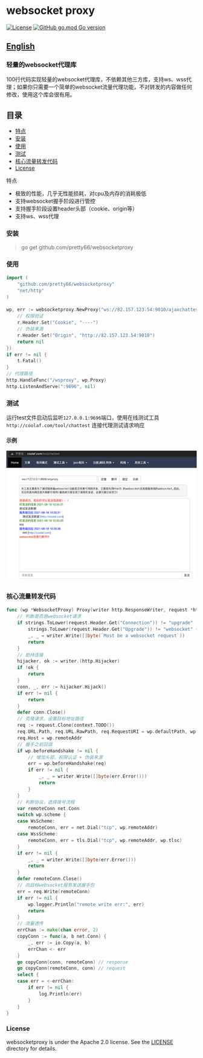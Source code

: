 # websocket proxy
[![License](https://img.shields.io/badge/License-Apache%202.0-blue.svg)](https://opensource.org/licenses/Apache-2.0) [![GitHub go.mod Go version](https://img.shields.io/github/go-mod/go-version/pretty66/websocketproxy)](https://github.com/pretty66/websocketproxy/blob/master/go.mod)

## [English](./README.md)

### 轻量的websocket代理库
100行代码实现轻量的websocket代理库，不依赖其他三方库，支持ws、wss代理；如果你只需要一个简单的websocket流量代理功能，不对转发的内容做任何修改，使用这个库会很有用。

## 目录
- [特点](#特点)
- [安装](#安装)
- [使用](#使用)
- [测试](#测试)
- [核心流量转发代码](#核心流量转发代码)
- [License](#License)

特点
- 极致的性能，几乎无性能损耗，对cpu及内存的消耗极低
- 支持websocket握手阶段进行管控
- 支持握手阶段设置header头部（cookie、origin等）
- 支持ws、wss代理

### 安装
> go get github.com/pretty66/websocketproxy

### 使用
```go
import (
    "github.com/pretty66/websocketproxy"
    "net/http"
)

wp, err := websocketproxy.NewProxy("ws://82.157.123.54:9010/ajaxchattest", func(r *http.Request) error {
    // 权限验证
    r.Header.Set("Cookie", "----")
    // 伪装来源
    r.Header.Set("Origin", "http://82.157.123.54:9010")
    return nil
})
if err != nil {
    t.Fatal()
}
// 代理路径
http.HandleFunc("/wsproxy", wp.Proxy)
http.ListenAndServe(":9696", nil)
```

### 测试
运行test文件启动后监听`127.0.0.1:9696`端口，使用在线测试工具`http://coolaf.com/tool/chattest` 连接代理测试请求响应

#### 示例
![示例](ws_test.png)



### 核心流量转发代码
```go
func (wp *WebsocketProxy) Proxy(writer http.ResponseWriter, request *http.Request) {
    // 判断是否是websocket请求
	if strings.ToLower(request.Header.Get("Connection")) != "upgrade" ||
		strings.ToLower(request.Header.Get("Upgrade")) != "websocket" {
		_, _ = writer.Write([]byte(`Must be a websocket request`))
		return
	}
    // 劫持连接
	hijacker, ok := writer.(http.Hijacker)
	if !ok {
		return
	}
	conn, _, err := hijacker.Hijack()
	if err != nil {
		return
	}
	defer conn.Close()
    // 克隆请求，设置目标地址路径
	req := request.Clone(context.TODO())
	req.URL.Path, req.URL.RawPath, req.RequestURI = wp.defaultPath, wp.defaultPath, wp.defaultPath
	req.Host = wp.remoteAddr
    // 握手之前回调
	if wp.beforeHandshake != nil {
		// 增加头部，权限认证 + 伪装来源
		err = wp.beforeHandshake(req)
		if err != nil {
			_, _ = writer.Write([]byte(err.Error()))
			return
		}
	}
    // 判断协议，选择拨号流程
	var remoteConn net.Conn
	switch wp.scheme {
	case WsScheme:
		remoteConn, err = net.Dial("tcp", wp.remoteAddr)
	case WssScheme:
		remoteConn, err = tls.Dial("tcp", wp.remoteAddr, wp.tlsc)
	}
	if err != nil {
		_, _ = writer.Write([]byte(err.Error()))
		return
	}
	defer remoteConn.Close()
	// 向目标websocket服务发送握手包
	err = req.Write(remoteConn)
	if err != nil {
		wp.logger.Println("remote write err:", err)
		return
	}
    // 流量透传
	errChan := make(chan error, 2)
	copyConn := func(a, b net.Conn) {
		_, err := io.Copy(a, b)
		errChan <- err
	}
	go copyConn(conn, remoteConn) // response
	go copyConn(remoteConn, conn) // request
	select {
	case err = <-errChan:
		if err != nil {
			log.Println(err)
		}
	}
}
```

### License
websocketproxy is under the Apache 2.0 license. See the [LICENSE](./LICENSE) directory for details.
